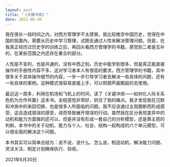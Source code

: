 ```yaml
---
layout: post
title: "《关键冲突》"
date: 2021-06-30
---
```


我在很长一段时间之内，对西方管理学不太感冒。我比较推崇中国历史，觉得在中国的氛圍內，需要从历史中学习管理，试图去通过人性来解决管理问题。但是，在我真正经历过历史学的训练之后，再回头看西方管理学的书籍，感觉到二者是互补的，在某些范围之内还存在重合的部分。

人性是不变的，也是共通的，没有中西之别。历史中能学到很多，但是真正能直接操作的手册性内容不多，这对学习者本人有很高的要求。西方管理学的书籍，其中很多关于具体操作细节的内容，一步一步引导学习者去解决一些具体的问题，还有一些具体的案例。这种模式很容易直接上手，可以照葫芦画瓢般的去使用。

最近这一周多，利用在机场和飞机上的时间，读了《关键冲突——如何化人际关系危机为合作共赢》这本书。全程感觉非常好，抓住了我的痛点。我才发现我在沉默和冲突中的来回切换，也是很多人所面临的问题。我不应该通过主观臆断而形成感受，这会造成错误的感受，进而导致展开错误的行动。虽然我在区分表现差异中的动机和能力方面做的还可以，但是并没有形成一套自己的分析模型，还是靠主观的判断。本书中的关于动机、能力与个人、社会、结构一起构成的六个单元模型，可以很全面的解决这个问题。

本书其实可以简单总结为：说不说、说什么、怎么说、制造动机、解决能力问题、灵活关注、制定计划确保执行、验收。

2021年6月30日